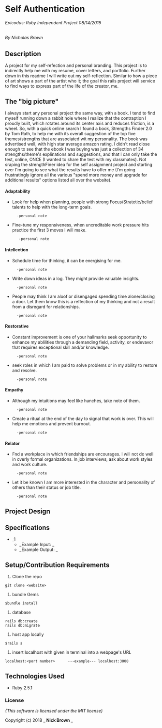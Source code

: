 # Self Authentication

###### Epicodus: Ruby Independent Project 08/14/2018
###### By Nicholas Brown

## Description
A project for my self-refection and personal branding. This project is to indirectly help me with my resume, cover letters, and portfolio. Further down in this readme I will write out my self-reflection. Similar to how a piece of art shows a part of the artist who it; the goal this rails project will service to find ways to express part of the life of the creator, me.


## The "big picture"

I always start any personal project the same way, with a book. I tend to find myself running down a rabbit hole where I realize that the contraption I proudly built, which rotates around its center axis and reduces friction, is a wheel. So, with a quick online search I found a book, Strengths Finder 2.0 by Tom Rath, to help me with its overall suggestion of the top five themes/strengths that are associated wit my personality. The book was advertised well, with high star average amazon rating. I didn't read close enough to see that the ebook I was buying was just a collection of 34 strengths/theme's explinations and suggestions, and that I can only take the test, online, ONCE (I wanted to share the test with my classmates). Not sraping the strengthFiner idea for the self assignment project and starting over I'm going to see what the results have to offer me (I'm going frustratingly ignore all the various "spend more money and upgrade for additional results" options listed all over the website). 



#### Adaptability

* Look for help when planning, people with strong Focus/Stratetic/belief talents to help with the long-term goals. 
   
        -personal note

* Fine-tune my responsiveness, when uncreditable work pressure hits practice the first 3 moves I will make. 

         -personal note

#### Intellection
* Schedule time for thinking, it can be energising for me. 

        -personal note

* Write down ideas in a log. They might provide valuable insights.

        -personal note

* People may think I am aloof or disengaged spending time alone/closing a door. Let them know this is a reflection of my thinking and not a result from a disregard for relationships.

        -personal note

#### Restorative
* Constant improvement is one of your hallmarks seek opportunity to enhance my ablilities through a demanding field, activity, or endevavor that requires exceptional skill and/or knowledge. 

        -personal note


* seek roles in which I am paid to solve problems or in my ability to restore and resolve. 

        -personal note

#### Empathy

* Although my intuitions may feel like hunches, take note of them. 

        -personal note


* Create a ritual at the end of the day to signal that work is over. This will help me emotions and prevent burnout. 

        -personal note


#### Relator

* Fnd a workplace in which friendships are encourages. I will not do well in overly formal organizations. In job interviews, ask about work styles and work culture. 

        -personal note

* Let it be known I am more interested in the character and personality of others than their status or job title. 

        -personal note




## Project Design


## Specifications
* _1
  - _Example Input: _  
  - _Example Output: _


## Setup/Contribution Requirements

1. Clone the repo
```
git clone <website>
```
1. bundle Gems
```
$bundle install
```
1. database
```
rails db:create
rails db:migrate
```
1. host app locally
```
$rails s
```
1. insert localhost with <port number> given in terminal into a webpage's URL
```
localhost:<port number>      ---example--- localhost:3000
```

## Technologies Used

* Ruby 2.5.1

### License

*{This software is licensed under the MIT license}*

Copyright (c) 2018 **_  Nick Brown  _**